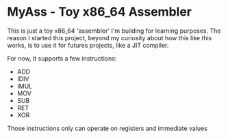 # MyAss - Toy x86_64 Assembler

This is just a toy x86_64 'assembler' I'm building for learning purposes. The reason I started this project, beyond my curiosity about how this like this works, is to use it for futures projects, like a JIT compiler.

For now, it supports a few instructions:

- ADD
- IDIV
- IMUL
- MOV
- SUB
- RET
- XOR

Those instructions only can operate on registers and immediate values